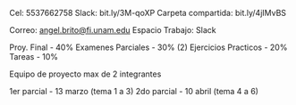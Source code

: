 Cel: 5537662758
Slack: bit.ly/3M-qoXP
Carpeta compartida: bit.ly/4jIMvBS

Correo: angel.brito@fi.unam.edu
Espacio Trabajo: Slack


Proy. Final - 40%
Examenes Parciales - 30% (2)
Ejercicios Practicos - 20%
Tareas - 10%

Equipo de proyecto max de 2 integrantes

1er parcial - 13 marzo (tema 1 a 3)
2do parcial - 10 abril (tema 4 a 6)

